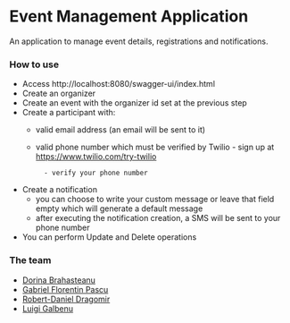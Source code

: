 # Event Management Application

An application to manage event details, registrations and notifications.

### How to use

- Access http://localhost:8080/swagger-ui/index.html
- Create an organizer
- Create an event with the organizer id set at the previous step
- Create a participant with:
    - valid email address (an email will be sent to it)
    - valid phone number which must be verified by Twilio
            - sign up at https://www.twilio.com/try-twilio
      
            - verify your phone number
- Create a notification
    - you can choose to write your custom message or leave that field empty which will generate a default message
    - after executing the notification creation, a SMS will be sent to your phone number
- You can perform Update and Delete operations
   
### The team

- [Dorina Brahasteanu](https://github.com/DorinaBr)
- [Gabriel Florentin Pascu](https://github.com/GabiPascu)
- [Robert-Daniel Dragomir](https://github.com/robertt287)
- [Luigi Galbenu](https://github.com/luigi13galbenu)
